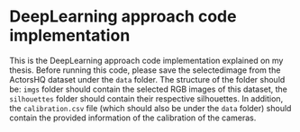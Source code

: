 # DeepLearning approach code implementation

This is the DeepLearning approach code implementation explained on my thesis. Before running this code, please save the selectedimage from the ActorsHQ dataset under the `data` folder. The structure of the folder should be: `imgs` folder should contain the selected RGB images of this dataset, the `silhouettes` folder should contain their respective silhouettes. In addition, the `calibration.csv` file (which should also be under the `data` folder) should contain the provided information of the calibration of the cameras.